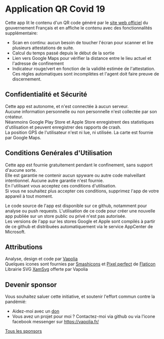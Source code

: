# Application QR Covid 19

Cette app lit le contenu d'un QR code généré par le [site web officiel](https://media.interieur.gouv.fr/deplacement-covid-19/) du gouvernement Français et en affiche le contenu avec des fonctionnalités supplémentaire: 
* Scan en continu: aucun besoin de toucher l'écran pour scanner et lire plusieurs attestations de suite.
* Calcul du temps passé depuis le début de la sortie
* Lien vers Google Maps pour vérifier la distance entre le lieu actuel et l'adresse de confinement
* Indicateur rouge/vert en fonction de la validité estimée de l'attestation. Ces règles automatiques sont incomplètes et l'agent doit faire preuve de discernement.

## Confidentialité et Sécurité

Cette app est autonome, et n'est connectée à aucun serveur.  
Aucune information personnelle ou non personnelle n'est collectée par son créateur.  
Néanmoins Google Play Store et Apple Store enregistrent des statistiques d'utilisation et peuvent enregistrer des rapports de crash.  
La position GPS de l'utilisateur n'est ni lue, ni utilisée. La carte est fournie par Google Maps.  

## Conditions Genérales d'Utilisation

Cette app est fournie gratuitement pendant le confinement, sans support d'aucune sorte.  
Elle est garantie ne contenir aucun spyware ou autre code malveillant intentionnel. Aucune autre garantie n'est fournie.  
En l'utilisant vous acceptez ces conditions d'utilisation.  
Si vous ne souhaitez plus accepter ces conditions, supprimez l'app de votre appareil à tout moment.

Le code source de l'app est disponible sur ce github, notamment pour analyse ou push requests. L'utilisation de ce code pour créer une nouvelle app publiée sur un store public ou privé n'est pas autorisée.  
Les versions de l'app sur les stores Google et Apple sont compilés à partir de ce github et distribuées automatiquement via le service AppCenter de Microsoft.

## Attributions

Analyse, design et code par [Vapolia](https://vapolia.fr)  
Quelques icones sont fournies par [Smashicons](https://www.flaticon.com/authors/smashicons) et [Pixel perfect](https://www.flaticon.com/authors/pixel-perfect) de [Flaticon](https://www.flaticon.com/)  
Librairie SVG [XamSvg](https://github.com/softlion/xamsvg-samples) offerte par Vapolia  

## Devenir sponsor

Vous souhaitez saluer cette initiative, et soutenir l'effort commun contre la pandémié: 
* Aidez-moi avec un [don](https://liberapay.com/softlion/donate)
* Vous avez un projet pour moi ? Contactez-moi via github ou via l'icone facebook messenger sur https://vapolia.fr/

[Tous les sponsors](https://github.com/softlion/qr19/sponsors)
